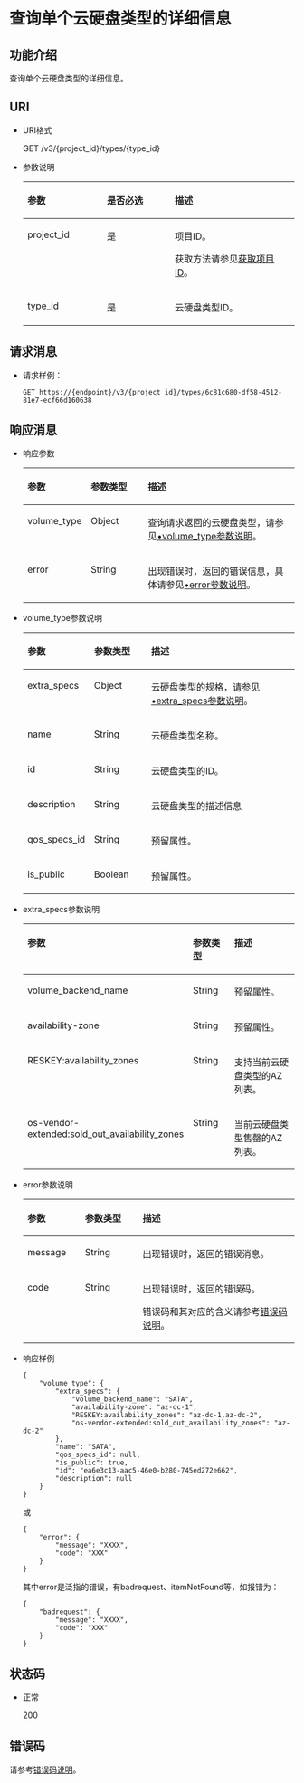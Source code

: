 # 查询单个云硬盘类型的详细信息<a name="zh-cn_topic_0102648469"></a>

## 功能介绍<a name="section48630964"></a>

查询单个云硬盘类型的详细信息。

## URI<a name="section35025494"></a>

-   URI格式

    GET /v3/\{project\_id\}/types/\{type\_id\}

-   参数说明

    <a name="table3865173"></a>
    <table><thead align="left"><tr id="row43603258"><th class="cellrowborder" valign="top" width="29.25%" id="mcps1.1.4.1.1"><p id="p42202994"><a name="p42202994"></a><a name="p42202994"></a>参数</p>
    </th>
    <th class="cellrowborder" valign="top" width="25.009999999999998%" id="mcps1.1.4.1.2"><p id="p62999330"><a name="p62999330"></a><a name="p62999330"></a>是否必选</p>
    </th>
    <th class="cellrowborder" valign="top" width="45.739999999999995%" id="mcps1.1.4.1.3"><p id="p2672115"><a name="p2672115"></a><a name="p2672115"></a>描述</p>
    </th>
    </tr>
    </thead>
    <tbody><tr id="row15114764"><td class="cellrowborder" valign="top" width="29.25%" headers="mcps1.1.4.1.1 "><p id="p16336406"><a name="p16336406"></a><a name="p16336406"></a>project_id</p>
    </td>
    <td class="cellrowborder" valign="top" width="25.009999999999998%" headers="mcps1.1.4.1.2 "><p id="p48180537"><a name="p48180537"></a><a name="p48180537"></a>是</p>
    </td>
    <td class="cellrowborder" valign="top" width="45.739999999999995%" headers="mcps1.1.4.1.3 "><p id="p10309404"><a name="p10309404"></a><a name="p10309404"></a>项目ID。</p>
    <p id="p55811451337"><a name="p55811451337"></a><a name="p55811451337"></a>获取方法请参见<a href="获取项目ID.md">获取项目ID</a>。</p>
    </td>
    </tr>
    <tr id="row25675773"><td class="cellrowborder" valign="top" width="29.25%" headers="mcps1.1.4.1.1 "><p id="p66471715"><a name="p66471715"></a><a name="p66471715"></a>type_id</p>
    </td>
    <td class="cellrowborder" valign="top" width="25.009999999999998%" headers="mcps1.1.4.1.2 "><p id="p15499871"><a name="p15499871"></a><a name="p15499871"></a>是</p>
    </td>
    <td class="cellrowborder" valign="top" width="45.739999999999995%" headers="mcps1.1.4.1.3 "><p id="p47530006"><a name="p47530006"></a><a name="p47530006"></a>云硬盘类型ID。</p>
    </td>
    </tr>
    </tbody>
    </table>


## 请求消息<a name="section46793998"></a>

-   请求样例：

    ```
    GET https://{endpoint}/v3/{project_id}/types/6c81c680-df58-4512-81e7-ecf66d160638
    ```


## 响应消息<a name="section18492804"></a>

-   响应参数

    <a name="zh-cn_topic_0020235132_table154241211124616"></a>
    <table><thead align="left"><tr id="zh-cn_topic_0020235132_row342551116468"><th class="cellrowborder" valign="top" width="21.43%" id="mcps1.1.4.1.1"><p id="zh-cn_topic_0020235132_p14251411164617"><a name="zh-cn_topic_0020235132_p14251411164617"></a><a name="zh-cn_topic_0020235132_p14251411164617"></a>参数</p>
    </th>
    <th class="cellrowborder" valign="top" width="21.43%" id="mcps1.1.4.1.2"><p id="zh-cn_topic_0020235132_p642517110469"><a name="zh-cn_topic_0020235132_p642517110469"></a><a name="zh-cn_topic_0020235132_p642517110469"></a>参数类型</p>
    </th>
    <th class="cellrowborder" valign="top" width="57.14%" id="mcps1.1.4.1.3"><p id="zh-cn_topic_0020235132_p104258110465"><a name="zh-cn_topic_0020235132_p104258110465"></a><a name="zh-cn_topic_0020235132_p104258110465"></a>描述</p>
    </th>
    </tr>
    </thead>
    <tbody><tr id="zh-cn_topic_0020235132_row8425131110465"><td class="cellrowborder" valign="top" width="21.43%" headers="mcps1.1.4.1.1 "><p id="zh-cn_topic_0020235132_p2425101134615"><a name="zh-cn_topic_0020235132_p2425101134615"></a><a name="zh-cn_topic_0020235132_p2425101134615"></a>volume_type</p>
    </td>
    <td class="cellrowborder" valign="top" width="21.43%" headers="mcps1.1.4.1.2 "><p id="zh-cn_topic_0020235132_p5425011174619"><a name="zh-cn_topic_0020235132_p5425011174619"></a><a name="zh-cn_topic_0020235132_p5425011174619"></a>Object</p>
    </td>
    <td class="cellrowborder" valign="top" width="57.14%" headers="mcps1.1.4.1.3 "><p id="zh-cn_topic_0020235132_p9425181174611"><a name="zh-cn_topic_0020235132_p9425181174611"></a><a name="zh-cn_topic_0020235132_p9425181174611"></a>查询请求返回的云硬盘类型，请参见<a href="#zh-cn_topic_0020235132_li27654073201555">•volume_type参数说明</a>。</p>
    </td>
    </tr>
    <tr id="zh-cn_topic_0020235132_row1742591164617"><td class="cellrowborder" valign="top" width="21.43%" headers="mcps1.1.4.1.1 "><p id="zh-cn_topic_0020235132_p129522216412"><a name="zh-cn_topic_0020235132_p129522216412"></a><a name="zh-cn_topic_0020235132_p129522216412"></a>error</p>
    </td>
    <td class="cellrowborder" valign="top" width="21.43%" headers="mcps1.1.4.1.2 "><p id="zh-cn_topic_0020235132_p1595262111415"><a name="zh-cn_topic_0020235132_p1595262111415"></a><a name="zh-cn_topic_0020235132_p1595262111415"></a>String</p>
    </td>
    <td class="cellrowborder" valign="top" width="57.14%" headers="mcps1.1.4.1.3 "><p id="zh-cn_topic_0020235132_p109527215417"><a name="zh-cn_topic_0020235132_p109527215417"></a><a name="zh-cn_topic_0020235132_p109527215417"></a>出现错误时，返回的错误信息，具体请参见<a href="#zh-cn_topic_0020235132_li0419202382514">•error参数说明</a>。</p>
    </td>
    </tr>
    </tbody>
    </table>

-   <a name="zh-cn_topic_0020235132_li27654073201555"></a>volume\_type参数说明

    <a name="zh-cn_topic_0020235132_table6170753515253"></a>
    <table><thead align="left"><tr id="zh-cn_topic_0020235132_row4217445215253"><th class="cellrowborder" valign="top" width="21.43%" id="mcps1.1.4.1.1"><p id="zh-cn_topic_0020235132_p6068742915253"><a name="zh-cn_topic_0020235132_p6068742915253"></a><a name="zh-cn_topic_0020235132_p6068742915253"></a>参数</p>
    </th>
    <th class="cellrowborder" valign="top" width="21.43%" id="mcps1.1.4.1.2"><p id="zh-cn_topic_0020235132_p1673474815253"><a name="zh-cn_topic_0020235132_p1673474815253"></a><a name="zh-cn_topic_0020235132_p1673474815253"></a>参数类型</p>
    </th>
    <th class="cellrowborder" valign="top" width="57.14%" id="mcps1.1.4.1.3"><p id="zh-cn_topic_0020235132_p658034115253"><a name="zh-cn_topic_0020235132_p658034115253"></a><a name="zh-cn_topic_0020235132_p658034115253"></a>描述</p>
    </th>
    </tr>
    </thead>
    <tbody><tr id="zh-cn_topic_0020235132_row6324564115253"><td class="cellrowborder" valign="top" width="21.43%" headers="mcps1.1.4.1.1 "><p id="zh-cn_topic_0020235132_p2262329715253"><a name="zh-cn_topic_0020235132_p2262329715253"></a><a name="zh-cn_topic_0020235132_p2262329715253"></a>extra_specs</p>
    </td>
    <td class="cellrowborder" valign="top" width="21.43%" headers="mcps1.1.4.1.2 "><p id="zh-cn_topic_0020235132_p2054778215253"><a name="zh-cn_topic_0020235132_p2054778215253"></a><a name="zh-cn_topic_0020235132_p2054778215253"></a>Object</p>
    </td>
    <td class="cellrowborder" valign="top" width="57.14%" headers="mcps1.1.4.1.3 "><p id="zh-cn_topic_0020235132_p5940085315253"><a name="zh-cn_topic_0020235132_p5940085315253"></a><a name="zh-cn_topic_0020235132_p5940085315253"></a>云硬盘类型的规格，请参见<a href="#zh-cn_topic_0020235132_li1957456185414">•extra_specs参数说明</a>。</p>
    </td>
    </tr>
    <tr id="zh-cn_topic_0020235132_row1760216615253"><td class="cellrowborder" valign="top" width="21.43%" headers="mcps1.1.4.1.1 "><p id="zh-cn_topic_0020235132_p1648936615253"><a name="zh-cn_topic_0020235132_p1648936615253"></a><a name="zh-cn_topic_0020235132_p1648936615253"></a>name</p>
    </td>
    <td class="cellrowborder" valign="top" width="21.43%" headers="mcps1.1.4.1.2 "><p id="zh-cn_topic_0020235132_p6057028715253"><a name="zh-cn_topic_0020235132_p6057028715253"></a><a name="zh-cn_topic_0020235132_p6057028715253"></a>String</p>
    </td>
    <td class="cellrowborder" valign="top" width="57.14%" headers="mcps1.1.4.1.3 "><p id="zh-cn_topic_0020235132_p5006999315253"><a name="zh-cn_topic_0020235132_p5006999315253"></a><a name="zh-cn_topic_0020235132_p5006999315253"></a>云硬盘类型名称。</p>
    </td>
    </tr>
    <tr id="zh-cn_topic_0020235132_row4797675615253"><td class="cellrowborder" valign="top" width="21.43%" headers="mcps1.1.4.1.1 "><p id="zh-cn_topic_0020235132_p6091205315253"><a name="zh-cn_topic_0020235132_p6091205315253"></a><a name="zh-cn_topic_0020235132_p6091205315253"></a>id</p>
    </td>
    <td class="cellrowborder" valign="top" width="21.43%" headers="mcps1.1.4.1.2 "><p id="zh-cn_topic_0020235132_p3492929915253"><a name="zh-cn_topic_0020235132_p3492929915253"></a><a name="zh-cn_topic_0020235132_p3492929915253"></a>String</p>
    </td>
    <td class="cellrowborder" valign="top" width="57.14%" headers="mcps1.1.4.1.3 "><p id="zh-cn_topic_0020235132_p6147315615253"><a name="zh-cn_topic_0020235132_p6147315615253"></a><a name="zh-cn_topic_0020235132_p6147315615253"></a>云硬盘类型的ID。</p>
    </td>
    </tr>
    <tr id="zh-cn_topic_0020235132_row29065010162354"><td class="cellrowborder" valign="top" width="21.43%" headers="mcps1.1.4.1.1 "><p id="zh-cn_topic_0020235132_p42044028162413"><a name="zh-cn_topic_0020235132_p42044028162413"></a><a name="zh-cn_topic_0020235132_p42044028162413"></a>description</p>
    </td>
    <td class="cellrowborder" valign="top" width="21.43%" headers="mcps1.1.4.1.2 "><p id="zh-cn_topic_0020235132_p50123125162413"><a name="zh-cn_topic_0020235132_p50123125162413"></a><a name="zh-cn_topic_0020235132_p50123125162413"></a>String</p>
    </td>
    <td class="cellrowborder" valign="top" width="57.14%" headers="mcps1.1.4.1.3 "><p id="zh-cn_topic_0020235132_p24390255162413"><a name="zh-cn_topic_0020235132_p24390255162413"></a><a name="zh-cn_topic_0020235132_p24390255162413"></a>云硬盘类型的描述信息</p>
    </td>
    </tr>
    <tr id="zh-cn_topic_0020235132_row18405511162410"><td class="cellrowborder" valign="top" width="21.43%" headers="mcps1.1.4.1.1 "><p id="zh-cn_topic_0020235132_p63756107162413"><a name="zh-cn_topic_0020235132_p63756107162413"></a><a name="zh-cn_topic_0020235132_p63756107162413"></a>qos_specs_id</p>
    </td>
    <td class="cellrowborder" valign="top" width="21.43%" headers="mcps1.1.4.1.2 "><p id="zh-cn_topic_0020235132_p63971081162413"><a name="zh-cn_topic_0020235132_p63971081162413"></a><a name="zh-cn_topic_0020235132_p63971081162413"></a>String</p>
    </td>
    <td class="cellrowborder" valign="top" width="57.14%" headers="mcps1.1.4.1.3 "><p id="zh-cn_topic_0020235132_p15431098162413"><a name="zh-cn_topic_0020235132_p15431098162413"></a><a name="zh-cn_topic_0020235132_p15431098162413"></a><span id="zh-cn_topic_0020235132_text381293214497"><a name="zh-cn_topic_0020235132_text381293214497"></a><a name="zh-cn_topic_0020235132_text381293214497"></a>预留属性。</span></p>
    </td>
    </tr>
    <tr id="zh-cn_topic_0020235132_row4485204316243"><td class="cellrowborder" valign="top" width="21.43%" headers="mcps1.1.4.1.1 "><p id="zh-cn_topic_0020235132_p42090474162413"><a name="zh-cn_topic_0020235132_p42090474162413"></a><a name="zh-cn_topic_0020235132_p42090474162413"></a>is_public</p>
    </td>
    <td class="cellrowborder" valign="top" width="21.43%" headers="mcps1.1.4.1.2 "><p id="zh-cn_topic_0020235132_p53885223162413"><a name="zh-cn_topic_0020235132_p53885223162413"></a><a name="zh-cn_topic_0020235132_p53885223162413"></a>Boolean</p>
    </td>
    <td class="cellrowborder" valign="top" width="57.14%" headers="mcps1.1.4.1.3 "><p id="zh-cn_topic_0020235132_p11454306162413"><a name="zh-cn_topic_0020235132_p11454306162413"></a><a name="zh-cn_topic_0020235132_p11454306162413"></a><span id="zh-cn_topic_0020235132_text3111131184916"><a name="zh-cn_topic_0020235132_text3111131184916"></a><a name="zh-cn_topic_0020235132_text3111131184916"></a>预留属性。</span></p>
    </td>
    </tr>
    </tbody>
    </table>

-   <a name="zh-cn_topic_0020235132_li1957456185414"></a>extra\_specs参数说明

    <a name="zh-cn_topic_0020235132_zh-cn_topic_0020235131_table1763545695210"></a>
    <table><thead align="left"><tr id="zh-cn_topic_0020235132_zh-cn_topic_0020235131_row16361656165213"><th class="cellrowborder" valign="top" width="21.45%" id="mcps1.1.4.1.1"><p id="zh-cn_topic_0020235132_zh-cn_topic_0020235131_p1763619566527"><a name="zh-cn_topic_0020235132_zh-cn_topic_0020235131_p1763619566527"></a><a name="zh-cn_topic_0020235132_zh-cn_topic_0020235131_p1763619566527"></a>参数</p>
    </th>
    <th class="cellrowborder" valign="top" width="21.41%" id="mcps1.1.4.1.2"><p id="zh-cn_topic_0020235132_zh-cn_topic_0020235131_p18636105619529"><a name="zh-cn_topic_0020235132_zh-cn_topic_0020235131_p18636105619529"></a><a name="zh-cn_topic_0020235132_zh-cn_topic_0020235131_p18636105619529"></a>参数类型</p>
    </th>
    <th class="cellrowborder" valign="top" width="57.14%" id="mcps1.1.4.1.3"><p id="zh-cn_topic_0020235132_zh-cn_topic_0020235131_p186361556155214"><a name="zh-cn_topic_0020235132_zh-cn_topic_0020235131_p186361556155214"></a><a name="zh-cn_topic_0020235132_zh-cn_topic_0020235131_p186361556155214"></a>描述</p>
    </th>
    </tr>
    </thead>
    <tbody><tr id="zh-cn_topic_0020235132_zh-cn_topic_0020235131_row56365565526"><td class="cellrowborder" valign="top" width="21.45%" headers="mcps1.1.4.1.1 "><p id="zh-cn_topic_0020235132_zh-cn_topic_0020235131_p063625610529"><a name="zh-cn_topic_0020235132_zh-cn_topic_0020235131_p063625610529"></a><a name="zh-cn_topic_0020235132_zh-cn_topic_0020235131_p063625610529"></a>volume_backend_name</p>
    </td>
    <td class="cellrowborder" valign="top" width="21.41%" headers="mcps1.1.4.1.2 "><p id="zh-cn_topic_0020235132_zh-cn_topic_0020235131_p3636165635219"><a name="zh-cn_topic_0020235132_zh-cn_topic_0020235131_p3636165635219"></a><a name="zh-cn_topic_0020235132_zh-cn_topic_0020235131_p3636165635219"></a>String</p>
    </td>
    <td class="cellrowborder" valign="top" width="57.14%" headers="mcps1.1.4.1.3 "><p id="zh-cn_topic_0020235132_zh-cn_topic_0020235131_p17636185614527"><a name="zh-cn_topic_0020235132_zh-cn_topic_0020235131_p17636185614527"></a><a name="zh-cn_topic_0020235132_zh-cn_topic_0020235131_p17636185614527"></a><span id="zh-cn_topic_0020235132_zh-cn_topic_0020235131_text205233101097"><a name="zh-cn_topic_0020235132_zh-cn_topic_0020235131_text205233101097"></a><a name="zh-cn_topic_0020235132_zh-cn_topic_0020235131_text205233101097"></a>预留属性。</span></p>
    </td>
    </tr>
    <tr id="zh-cn_topic_0020235132_zh-cn_topic_0020235131_row156362568523"><td class="cellrowborder" valign="top" width="21.45%" headers="mcps1.1.4.1.1 "><p id="zh-cn_topic_0020235132_zh-cn_topic_0020235131_p863675695214"><a name="zh-cn_topic_0020235132_zh-cn_topic_0020235131_p863675695214"></a><a name="zh-cn_topic_0020235132_zh-cn_topic_0020235131_p863675695214"></a>availability-zone</p>
    </td>
    <td class="cellrowborder" valign="top" width="21.41%" headers="mcps1.1.4.1.2 "><p id="zh-cn_topic_0020235132_zh-cn_topic_0020235131_p8636175665214"><a name="zh-cn_topic_0020235132_zh-cn_topic_0020235131_p8636175665214"></a><a name="zh-cn_topic_0020235132_zh-cn_topic_0020235131_p8636175665214"></a>String</p>
    </td>
    <td class="cellrowborder" valign="top" width="57.14%" headers="mcps1.1.4.1.3 "><p id="zh-cn_topic_0020235132_zh-cn_topic_0020235131_p18636356185213"><a name="zh-cn_topic_0020235132_zh-cn_topic_0020235131_p18636356185213"></a><a name="zh-cn_topic_0020235132_zh-cn_topic_0020235131_p18636356185213"></a><span id="zh-cn_topic_0020235132_zh-cn_topic_0020235131_text533914121390"><a name="zh-cn_topic_0020235132_zh-cn_topic_0020235131_text533914121390"></a><a name="zh-cn_topic_0020235132_zh-cn_topic_0020235131_text533914121390"></a>预留属性。</span></p>
    </td>
    </tr>
    <tr id="zh-cn_topic_0020235132_zh-cn_topic_0020235131_row3637135611527"><td class="cellrowborder" valign="top" width="21.45%" headers="mcps1.1.4.1.1 "><p id="zh-cn_topic_0020235132_zh-cn_topic_0020235131_p163710561529"><a name="zh-cn_topic_0020235132_zh-cn_topic_0020235131_p163710561529"></a><a name="zh-cn_topic_0020235132_zh-cn_topic_0020235131_p163710561529"></a>RESKEY:availability_zones</p>
    </td>
    <td class="cellrowborder" valign="top" width="21.41%" headers="mcps1.1.4.1.2 "><p id="zh-cn_topic_0020235132_zh-cn_topic_0020235131_p166374562525"><a name="zh-cn_topic_0020235132_zh-cn_topic_0020235131_p166374562525"></a><a name="zh-cn_topic_0020235132_zh-cn_topic_0020235131_p166374562525"></a>String</p>
    </td>
    <td class="cellrowborder" valign="top" width="57.14%" headers="mcps1.1.4.1.3 "><p id="zh-cn_topic_0020235132_zh-cn_topic_0020235131_p3637756205214"><a name="zh-cn_topic_0020235132_zh-cn_topic_0020235131_p3637756205214"></a><a name="zh-cn_topic_0020235132_zh-cn_topic_0020235131_p3637756205214"></a>支持当前云硬盘类型的AZ列表。</p>
    </td>
    </tr>
    <tr id="zh-cn_topic_0020235132_zh-cn_topic_0020235131_row16371656175219"><td class="cellrowborder" valign="top" width="21.45%" headers="mcps1.1.4.1.1 "><p id="zh-cn_topic_0020235132_zh-cn_topic_0020235131_p1363716565526"><a name="zh-cn_topic_0020235132_zh-cn_topic_0020235131_p1363716565526"></a><a name="zh-cn_topic_0020235132_zh-cn_topic_0020235131_p1363716565526"></a>os-vendor-extended:sold_out_availability_zones</p>
    </td>
    <td class="cellrowborder" valign="top" width="21.41%" headers="mcps1.1.4.1.2 "><p id="zh-cn_topic_0020235132_zh-cn_topic_0020235131_p0637456155216"><a name="zh-cn_topic_0020235132_zh-cn_topic_0020235131_p0637456155216"></a><a name="zh-cn_topic_0020235132_zh-cn_topic_0020235131_p0637456155216"></a>String</p>
    </td>
    <td class="cellrowborder" valign="top" width="57.14%" headers="mcps1.1.4.1.3 "><p id="zh-cn_topic_0020235132_zh-cn_topic_0020235131_p1063725695214"><a name="zh-cn_topic_0020235132_zh-cn_topic_0020235131_p1063725695214"></a><a name="zh-cn_topic_0020235132_zh-cn_topic_0020235131_p1063725695214"></a>当前云硬盘类型售罄的AZ列表。</p>
    </td>
    </tr>
    </tbody>
    </table>

-   <a name="zh-cn_topic_0020235132_li0419202382514"></a>error参数说明

    <a name="zh-cn_topic_0020235132_zh-cn_topic_0020235144_table15441099103019"></a>
    <table><thead align="left"><tr id="zh-cn_topic_0020235132_zh-cn_topic_0020235144_row54094047103019"><th class="cellrowborder" valign="top" width="21.17788221177882%" id="mcps1.1.4.1.1"><p id="zh-cn_topic_0020235132_zh-cn_topic_0020235144_p19541716103019"><a name="zh-cn_topic_0020235132_zh-cn_topic_0020235144_p19541716103019"></a><a name="zh-cn_topic_0020235132_zh-cn_topic_0020235144_p19541716103019"></a>参数</p>
    </th>
    <th class="cellrowborder" valign="top" width="21.17788221177882%" id="mcps1.1.4.1.2"><p id="zh-cn_topic_0020235132_zh-cn_topic_0020235144_p39375186103019"><a name="zh-cn_topic_0020235132_zh-cn_topic_0020235144_p39375186103019"></a><a name="zh-cn_topic_0020235132_zh-cn_topic_0020235144_p39375186103019"></a>参数类型</p>
    </th>
    <th class="cellrowborder" valign="top" width="57.64423557644236%" id="mcps1.1.4.1.3"><p id="zh-cn_topic_0020235132_zh-cn_topic_0020235144_p38578950103019"><a name="zh-cn_topic_0020235132_zh-cn_topic_0020235144_p38578950103019"></a><a name="zh-cn_topic_0020235132_zh-cn_topic_0020235144_p38578950103019"></a>描述</p>
    </th>
    </tr>
    </thead>
    <tbody><tr id="zh-cn_topic_0020235132_zh-cn_topic_0020235144_row59401790103019"><td class="cellrowborder" valign="top" width="21.17788221177882%" headers="mcps1.1.4.1.1 "><p id="zh-cn_topic_0020235132_zh-cn_topic_0020235144_p46815658103019"><a name="zh-cn_topic_0020235132_zh-cn_topic_0020235144_p46815658103019"></a><a name="zh-cn_topic_0020235132_zh-cn_topic_0020235144_p46815658103019"></a>message</p>
    </td>
    <td class="cellrowborder" valign="top" width="21.17788221177882%" headers="mcps1.1.4.1.2 "><p id="zh-cn_topic_0020235132_zh-cn_topic_0020235144_p33971979103019"><a name="zh-cn_topic_0020235132_zh-cn_topic_0020235144_p33971979103019"></a><a name="zh-cn_topic_0020235132_zh-cn_topic_0020235144_p33971979103019"></a>String</p>
    </td>
    <td class="cellrowborder" valign="top" width="57.64423557644236%" headers="mcps1.1.4.1.3 "><p id="zh-cn_topic_0020235132_zh-cn_topic_0020235144_p21623243103019"><a name="zh-cn_topic_0020235132_zh-cn_topic_0020235144_p21623243103019"></a><a name="zh-cn_topic_0020235132_zh-cn_topic_0020235144_p21623243103019"></a>出现错误时，返回的错误消息。</p>
    </td>
    </tr>
    <tr id="zh-cn_topic_0020235132_zh-cn_topic_0020235144_row60391466103019"><td class="cellrowborder" valign="top" width="21.17788221177882%" headers="mcps1.1.4.1.1 "><p id="zh-cn_topic_0020235132_zh-cn_topic_0020235144_p59870541103019"><a name="zh-cn_topic_0020235132_zh-cn_topic_0020235144_p59870541103019"></a><a name="zh-cn_topic_0020235132_zh-cn_topic_0020235144_p59870541103019"></a>code</p>
    </td>
    <td class="cellrowborder" valign="top" width="21.17788221177882%" headers="mcps1.1.4.1.2 "><p id="zh-cn_topic_0020235132_zh-cn_topic_0020235144_p17675690103019"><a name="zh-cn_topic_0020235132_zh-cn_topic_0020235144_p17675690103019"></a><a name="zh-cn_topic_0020235132_zh-cn_topic_0020235144_p17675690103019"></a>String</p>
    </td>
    <td class="cellrowborder" valign="top" width="57.64423557644236%" headers="mcps1.1.4.1.3 "><p id="zh-cn_topic_0020235132_zh-cn_topic_0020235144_p6087468103019"><a name="zh-cn_topic_0020235132_zh-cn_topic_0020235144_p6087468103019"></a><a name="zh-cn_topic_0020235132_zh-cn_topic_0020235144_p6087468103019"></a>出现错误时，返回的错误码。</p>
    <p id="zh-cn_topic_0020235132_zh-cn_topic_0020235144_p54787218103019"><a name="zh-cn_topic_0020235132_zh-cn_topic_0020235144_p54787218103019"></a><a name="zh-cn_topic_0020235132_zh-cn_topic_0020235144_p54787218103019"></a>错误码和其对应的含义请参考<a href="错误码说明.md">错误码说明</a>。</p>
    </td>
    </tr>
    </tbody>
    </table>

-   响应样例

    ```
    { 
        "volume_type": { 
            "extra_specs": { 
                "volume_backend_name": "SATA",  
                "availability-zone": "az-dc-1",  
                "RESKEY:availability_zones": "az-dc-1,az-dc-2",  
                "os-vendor-extended:sold_out_availability_zones": "az-dc-2"
            },  
            "name": "SATA",  
            "qos_specs_id": null,  
            "is_public": true,  
            "id": "ea6e3c13-aac5-46e0-b280-745ed272e662",  
            "description": null 
        } 
    }
    ```

    或

    ```
    {
        "error": {
            "message": "XXXX", 
            "code": "XXX"
        }
    }
    ```

    其中error是泛指的错误，有badrequest、itemNotFound等，如报错为：

    ```
    {
        "badrequest": {
            "message": "XXXX", 
            "code": "XXX"
        }
    }
    ```


## 状态码<a name="section32217513"></a>

-   正常

    200


## 错误码<a name="section431317151242"></a>

请参考[错误码说明](错误码说明.md)。

